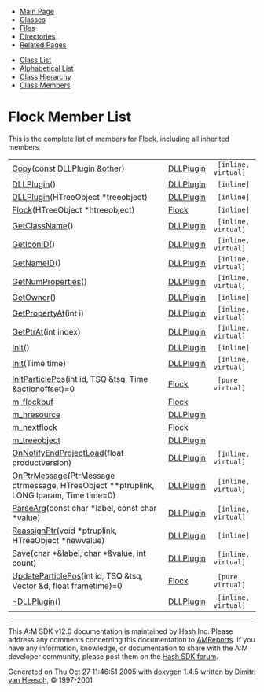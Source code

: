 <div class="tabs">

- [Main Page](index.md)
- <span id="current">[Classes](annotated.md)</span>
- [Files](files.md)
- [Directories](dirs.md)
- [Related Pages](pages.md)

</div>

<div class="tabs">

- [Class List](annotated.md)
- [Alphabetical List](classes.md)
- [Class Hierarchy](hierarchy.md)
- [Class Members](functions.md)

</div>

# Flock Member List

This is the complete list of members for <a href="classFlock.md" class="el">Flock</a>, including all inherited members.

|  |  |  |
|----|----|----|
| <a href="classDLLPlugin.md#15cf01877da7e4c74c262bd2f93db934" class="el">Copy</a>(const DLLPlugin &other) | <a href="classDLLPlugin.md" class="el">DLLPlugin</a> | ` [inline, virtual]` |
| <a href="classDLLPlugin.md#c4c3b643593ffd04799c247889aeeaa5" class="el">DLLPlugin</a>() | <a href="classDLLPlugin.md" class="el">DLLPlugin</a> | ` [inline]` |
| <a href="classDLLPlugin.md#f0e90a77fb25e2cad7dc99af718caa0a" class="el">DLLPlugin</a>(HTreeObject \*treeobject) | <a href="classDLLPlugin.md" class="el">DLLPlugin</a> | ` [inline]` |
| <a href="classFlock.md#ed5c4b65746bf4afc8e378a7c91a1bca" class="el">Flock</a>(HTreeObject \*htreeobject) | <a href="classFlock.md" class="el">Flock</a> | ` [inline]` |
| <a href="classDLLPlugin.md#faa943acf7066d63ea9ac4e11ff85d67" class="el">GetClassName</a>() | <a href="classDLLPlugin.md" class="el">DLLPlugin</a> | ` [inline, virtual]` |
| <a href="classDLLPlugin.md#6e2cb2131a42b53ee9686db143d92532" class="el">GetIconID</a>() | <a href="classDLLPlugin.md" class="el">DLLPlugin</a> | ` [inline, virtual]` |
| <a href="classDLLPlugin.md#53f5bbacfebc29c12c9900ce8ca09827" class="el">GetNameID</a>() | <a href="classDLLPlugin.md" class="el">DLLPlugin</a> | ` [inline, virtual]` |
| <a href="classDLLPlugin.md#68cef93ef1d645582bbfe362c654eedd" class="el">GetNumProperties</a>() | <a href="classDLLPlugin.md" class="el">DLLPlugin</a> | ` [inline, virtual]` |
| <a href="classDLLPlugin.md#3ba36241b4d77d9ed655a45db06da58f" class="el">GetOwner</a>() | <a href="classDLLPlugin.md" class="el">DLLPlugin</a> | ` [inline]` |
| <a href="classDLLPlugin.md#bb221cb3dea0d7da15bab04f12e0af7a" class="el">GetPropertyAt</a>(int i) | <a href="classDLLPlugin.md" class="el">DLLPlugin</a> | ` [inline, virtual]` |
| <a href="classDLLPlugin.md#0bb0af24d1de05b3362b600b7aca58a7" class="el">GetPtrAt</a>(int index) | <a href="classDLLPlugin.md" class="el">DLLPlugin</a> | ` [inline, virtual]` |
| <a href="classDLLPlugin.md#99712cfce3529b5479ca47ea92742879" class="el">Init</a>() | <a href="classDLLPlugin.md" class="el">DLLPlugin</a> | ` [inline]` |
| <a href="classDLLPlugin.md#d95600d5402a0637aac3c6741ad7c0cb" class="el">Init</a>(Time time) | <a href="classDLLPlugin.md" class="el">DLLPlugin</a> | ` [inline, virtual]` |
| <a href="classFlock.md#869ee02436aa026cfcdb35afba4930e9" class="el">InitParticlePos</a>(int id, TSQ &tsq, Time &actionoffset)=0 | <a href="classFlock.md" class="el">Flock</a> | ` [pure virtual]` |
| <a href="classFlock.md#d6b7f69b704f962a7acf071386e96cad" class="el">m_flockbuf</a> | <a href="classFlock.md" class="el">Flock</a> |  |
| <a href="classDLLPlugin.md#636e970e82fa4a8dbbf22b759c78b235" class="el">m_hresource</a> | <a href="classDLLPlugin.md" class="el">DLLPlugin</a> |  |
| <a href="classFlock.md#38aa181256d0cbe8644426c655cfe693" class="el">m_nextflock</a> | <a href="classFlock.md" class="el">Flock</a> |  |
| <a href="classDLLPlugin.md#60eb10b42a32155c20e29b186a75fd14" class="el">m_treeobject</a> | <a href="classDLLPlugin.md" class="el">DLLPlugin</a> |  |
| <a href="classDLLPlugin.md#57d3749c1756078f9ed1b4f3942141f7" class="el">OnNotifyEndProjectLoad</a>(float productversion) | <a href="classDLLPlugin.md" class="el">DLLPlugin</a> | ` [inline, virtual]` |
| <a href="classDLLPlugin.md#a4ccb53d5129585318973cb0c14b7a4f" class="el">OnPtrMessage</a>(PtrMessage ptrmessage, HTreeObject \*\*ptruplink, LONG lparam, Time time=0) | <a href="classDLLPlugin.md" class="el">DLLPlugin</a> | ` [inline, virtual]` |
| <a href="classDLLPlugin.md#a9daf3263af811a5aef6fda8f5533075" class="el">ParseArg</a>(const char \*label, const char \*value) | <a href="classDLLPlugin.md" class="el">DLLPlugin</a> | ` [inline, virtual]` |
| <a href="classDLLPlugin.md#4b29014666e184078e964ff750bdbdb2" class="el">ReassignPtr</a>(void \*ptruplink, HTreeObject \*newvalue) | <a href="classDLLPlugin.md" class="el">DLLPlugin</a> | ` [inline]` |
| <a href="classDLLPlugin.md#1d8d03ad8d186f5d578439342a6f9b41" class="el">Save</a>(char \*&label, char \*&value, int count) | <a href="classDLLPlugin.md" class="el">DLLPlugin</a> | ` [inline, virtual]` |
| <a href="classFlock.md#5afcb70464093b0e23001c84c042961c" class="el">UpdateParticlePos</a>(int id, TSQ &tsq, Vector &d, float frametime)=0 | <a href="classFlock.md" class="el">Flock</a> | ` [pure virtual]` |
| <a href="classDLLPlugin.md#c5d1960463d887d6a763c22f2adbcc34" class="el">~DLLPlugin</a>() | <a href="classDLLPlugin.md" class="el">DLLPlugin</a> | ` [inline, virtual]` |

------------------------------------------------------------------------

<span class="small">This A:M SDK v12.0 documentation is maintained by Hash Inc. Please address any comments concerning this documentation to [AMReports](http://www.hash.com/reports). If you have any information, knowledge, or documentation to share with the A:M developer community, please post them on the [Hash SDK forum](http://www.hash.com/forums/index.php?showforum=11).</span>

Generated on Thu Oct 27 11:46:51 2005 with [<span class="image placeholder" original-image-src="doxygen.png" original-image-title="" height="45" width="100" align="middle" border="0">doxygen</span>](http://www.doxygen.org/index.html) 1.4.5 written by [Dimitri van Heesch](mailto:dimitri@stack.nl), © 1997-2001
